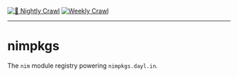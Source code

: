 [![🌙 Nightly Crawl](https://github.com/nimpkgs/nimpkgs/actions/workflows/nightly.yml/badge.svg)](https://github.com/nimpkgs/nimpkgs/actions/workflows/nightly.yml)
[![Weekly Crawl](https://github.com/nimpkgs/nimpkgs/actions/workflows/weekly.yml/badge.svg)](https://github.com/nimpkgs/nimpkgs/actions/workflows/weekly.yml)

<hr>

# nimpkgs

The `nim` module registry powering `nimpkgs.dayl.in`.

